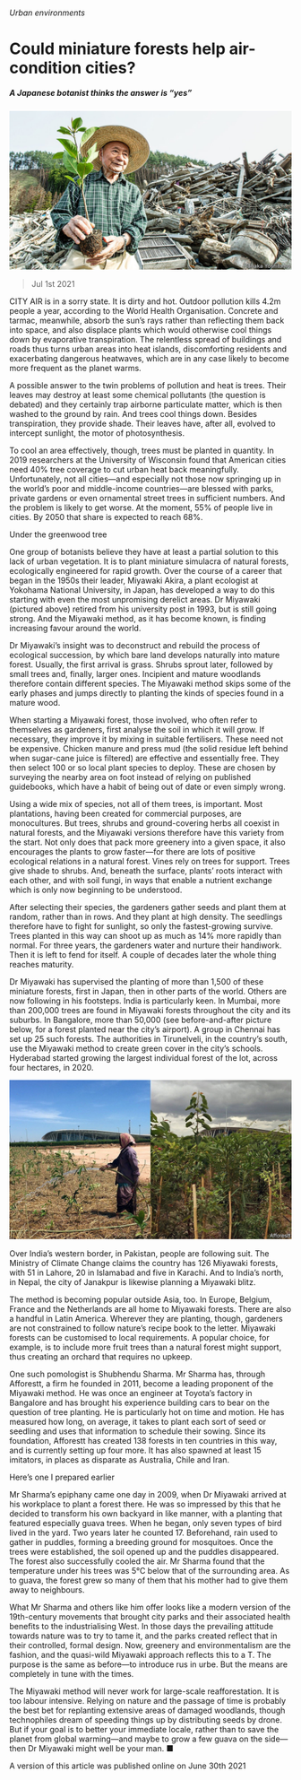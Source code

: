 ###### Urban environments

# Could miniature forests help air-condition cities? 

##### A Japanese botanist thinks the answer is “yes” 

![image](images/20210703_stp004.jpg) 

> Jul 1st 2021 

CITY AIR is in a sorry state. It is dirty and hot. Outdoor pollution kills 4.2m people a year, according to the World Health Organisation. Concrete and tarmac, meanwhile, absorb the sun’s rays rather than reflecting them back into space, and also displace plants which would otherwise cool things down by evaporative transpiration. The relentless spread of buildings and roads thus turns urban areas into heat islands, discomforting residents and exacerbating dangerous heatwaves, which are in any case likely to become more frequent as the planet warms.

A possible answer to the twin problems of pollution and heat is trees. Their leaves may destroy at least some chemical pollutants (the question is debated) and they certainly trap airborne particulate matter, which is then washed to the ground by rain. And trees cool things down. Besides transpiration, they provide shade. Their leaves have, after all, evolved to intercept sunlight, the motor of photosynthesis.


To cool an area effectively, though, trees must be planted in quantity. In 2019 researchers at the University of Wisconsin found that American cities need 40% tree coverage to cut urban heat back meaningfully. Unfortunately, not all cities—and especially not those now springing up in the world’s poor and middle-income countries—are blessed with parks, private gardens or even ornamental street trees in sufficient numbers. And the problem is likely to get worse. At the moment, 55% of people live in cities. By 2050 that share is expected to reach 68%.

Under the greenwood tree

One group of botanists believe they have at least a partial solution to this lack of urban vegetation. It is to plant miniature simulacra of natural forests, ecologically engineered for rapid growth. Over the course of a career that began in the 1950s their leader, Miyawaki Akira, a plant ecologist at Yokohama National University, in Japan, has developed a way to do this starting with even the most unpromising derelict areas. Dr Miyawaki (pictured above) retired from his university post in 1993, but is still going strong. And the Miyawaki method, as it has become known, is finding increasing favour around the world.

Dr Miyawaki’s insight was to deconstruct and rebuild the process of ecological succession, by which bare land develops naturally into mature forest. Usually, the first arrival is grass. Shrubs sprout later, followed by small trees and, finally, larger ones. Incipient and mature woodlands therefore contain different species. The Miyawaki method skips some of the early phases and jumps directly to planting the kinds of species found in a mature wood.

When starting a Miyawaki forest, those involved, who often refer to themselves as gardeners, first analyse the soil in which it will grow. If necessary, they improve it by mixing in suitable fertilisers. These need not be expensive. Chicken manure and press mud (the solid residue left behind when sugar-cane juice is filtered) are effective and essentially free. They then select 100 or so local plant species to deploy. These are chosen by surveying the nearby area on foot instead of relying on published guidebooks, which have a habit of being out of date or even simply wrong.

Using a wide mix of species, not all of them trees, is important. Most plantations, having been created for commercial purposes, are monocultures. But trees, shrubs and ground-covering herbs all coexist in natural forests, and the Miyawaki versions therefore have this variety from the start. Not only does that pack more greenery into a given space, it also encourages the plants to grow faster—for there are lots of positive ecological relations in a natural forest. Vines rely on trees for support. Trees give shade to shrubs. And, beneath the surface, plants’ roots interact with each other, and with soil fungi, in ways that enable a nutrient exchange which is only now beginning to be understood.

After selecting their species, the gardeners gather seeds and plant them at random, rather than in rows. And they plant at high density. The seedlings therefore have to fight for sunlight, so only the fastest-growing survive. Trees planted in this way can shoot up as much as 14% more rapidly than normal. For three years, the gardeners water and nurture their handiwork. Then it is left to fend for itself. A couple of decades later the whole thing reaches maturity.

Dr Miyawaki has supervised the planting of more than 1,500 of these miniature forests, first in Japan, then in other parts of the world. Others are now following in his footsteps. India is particularly keen. In Mumbai, more than 200,000 trees are found in Miyawaki forests throughout the city and its suburbs. In Bangalore, more than 50,000 (see before-and-after picture below, for a forest planted near the city’s airport). A group in Chennai has set up 25 such forests. The authorities in Tirunelveli, in the country’s south, use the Miyawaki method to create green cover in the city’s schools. Hyderabad started growing the largest individual forest of the lot, across four hectares, in 2020.

![image](images/20210703_stp501.jpg) 


Over India’s western border, in Pakistan, people are following suit. The Ministry of Climate Change claims the country has 126 Miyawaki forests, with 51 in Lahore, 20 in Islamabad and five in Karachi. And to India’s north, in Nepal, the city of Janakpur is likewise planning a Miyawaki blitz.

The method is becoming popular outside Asia, too. In Europe, Belgium, France and the Netherlands are all home to Miyawaki forests. There are also a handful in Latin America. Wherever they are planting, though, gardeners are not constrained to follow nature’s recipe book to the letter. Miyawaki forests can be customised to local requirements. A popular choice, for example, is to include more fruit trees than a natural forest might support, thus creating an orchard that requires no upkeep.

One such pomologist is Shubhendu Sharma. Mr Sharma has, through Afforestt, a firm he founded in 2011, become a leading proponent of the Miyawaki method. He was once an engineer at Toyota’s factory in Bangalore and has brought his experience building cars to bear on the question of tree planting. He is particularly hot on time and motion. He has measured how long, on average, it takes to plant each sort of seed or seedling and uses that information to schedule their sowing. Since its foundation, Afforestt has created 138 forests in ten countries in this way, and is currently setting up four more. It has also spawned at least 15 imitators, in places as disparate as Australia, Chile and Iran.

Here’s one I prepared earlier

Mr Sharma’s epiphany came one day in 2009, when Dr Miyawaki arrived at his workplace to plant a forest there. He was so impressed by this that he decided to transform his own backyard in like manner, with a planting that featured especially guava trees. When he began, only seven types of bird lived in the yard. Two years later he counted 17. Beforehand, rain used to gather in puddles, forming a breeding ground for mosquitoes. Once the trees were established, the soil opened up and the puddles disappeared. The forest also successfully cooled the air. Mr Sharma found that the temperature under his trees was 5°C below that of the surrounding area. As to guava, the forest grew so many of them that his mother had to give them away to neighbours.

What Mr Sharma and others like him offer looks like a modern version of the 19th-century movements that brought city parks and their associated health benefits to the industrialising West. In those days the prevailing attitude towards nature was to try to tame it, and the parks created reflect that in their controlled, formal design. Now, greenery and environmentalism are the fashion, and the quasi-wild Miyawaki approach reflects this to a T. The purpose is the same as before—to introduce rus in urbe. But the means are completely in tune with the times.

The Miyawaki method will never work for large-scale reafforestation. It is too labour intensive. Relying on nature and the passage of time is probably the best bet for replanting extensive areas of damaged woodlands, though technophiles dream of speeding things up by distributing seeds by drone. But if your goal is to better your immediate locale, rather than to save the planet from global warming—and maybe to grow a few guava on the side—then Dr Miyawaki might well be your man. ■

A version of this article was published online on June 30th 2021

